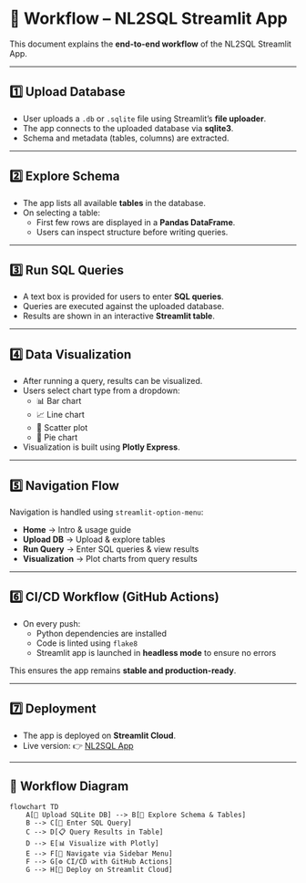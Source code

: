 # 🔄 Workflow – NL2SQL Streamlit App

This document explains the **end-to-end workflow** of the NL2SQL Streamlit App.

---

## 1️⃣ Upload Database
- User uploads a `.db` or `.sqlite` file using Streamlit’s **file uploader**.
- The app connects to the uploaded database via **sqlite3**.
- Schema and metadata (tables, columns) are extracted.

---

## 2️⃣ Explore Schema
- The app lists all available **tables** in the database.
- On selecting a table:
  - First few rows are displayed in a **Pandas DataFrame**.
  - Users can inspect structure before writing queries.

---

## 3️⃣ Run SQL Queries
- A text box is provided for users to enter **SQL queries**.
- Queries are executed against the uploaded database.
- Results are shown in an interactive **Streamlit table**.

---

## 4️⃣ Data Visualization
- After running a query, results can be visualized.
- Users select chart type from a dropdown:
  - 📊 Bar chart  
  - 📈 Line chart  
  - 🔵 Scatter plot  
  - 🥧 Pie chart  
- Visualization is built using **Plotly Express**.

---

## 5️⃣ Navigation Flow
Navigation is handled using `streamlit-option-menu`:
- **Home** → Intro & usage guide  
- **Upload DB** → Upload & explore tables  
- **Run Query** → Enter SQL queries & view results  
- **Visualization** → Plot charts from query results  

---

## 6️⃣ CI/CD Workflow (GitHub Actions)
- On every push:
  - Python dependencies are installed  
  - Code is linted using `flake8`  
  - Streamlit app is launched in **headless mode** to ensure no errors  

This ensures the app remains **stable and production-ready**.

---

## 7️⃣ Deployment
- The app is deployed on **Streamlit Cloud**.  
- Live version: 👉 [NL2SQL App](https://queriums.streamlit.app/)  

---

## 📌 Workflow Diagram

```mermaid
flowchart TD
    A[📂 Upload SQLite DB] --> B[🔎 Explore Schema & Tables]
    B --> C[📝 Enter SQL Query]
    C --> D[📋 Query Results in Table]
    D --> E[📊 Visualize with Plotly]
    E --> F[📑 Navigate via Sidebar Menu]
    F --> G[⚙️ CI/CD with GitHub Actions]
    G --> H[🚀 Deploy on Streamlit Cloud]
